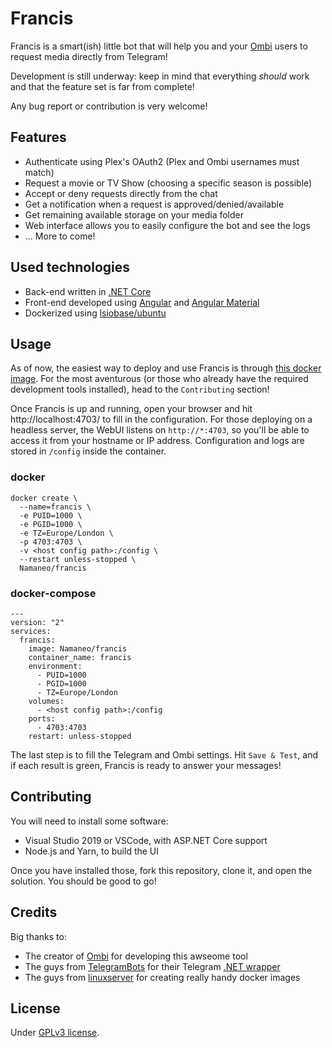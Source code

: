 # Francis

Francis is a smart(ish) little bot that will help you and your [Ombi](https://github.com/tidusjar/Ombi) users to request media directly from Telegram!

Development is still underway: keep in mind that everything *should* work and that the feature set is far from complete!

Any bug report or contribution is very welcome!

## Features

* Authenticate using Plex's OAuth2 (Plex and Ombi usernames must match)
* Request a movie or TV Show (choosing a specific season is possible)
* Accept or deny requests directly from the chat
* Get a notification when a request is approved/denied/available
* Get remaining available storage on your media folder
* Web interface allows you to easily configure the bot and see the logs
* ... More to come!

## Used technologies

* Back-end written in [.NET Core](https://docs.microsoft.com/en-us/aspnet/core/)
* Front-end developed using [Angular](https://angular.io/docs/) and [Angular Material](https://material.angular.io/)
* Dockerized using [lsiobase/ubuntu](https://hub.docker.com/r/lsiobase/ubuntu)

## Usage

As of now, the easiest way to deploy and use Francis is through [this docker image](https://hub.docker.com/r/namaneo/francis).
For the most aventurous (or those who already have the required development tools installed), head to the `Contributing` section!

Once Francis is up and running, open your browser and hit http://localhost:4703/ to fill in the configuration.
For those deploying on a headless server, the WebUI listens on `http://*:4703`, so you'll be able to access it from your hostname or IP address.
Configuration and logs are stored in `/config` inside the container.


### docker

```
docker create \
  --name=francis \
  -e PUID=1000 \
  -e PGID=1000 \
  -e TZ=Europe/London \
  -p 4703:4703 \
  -v <host config path>:/config \
  --restart unless-stopped \
  Namaneo/francis
```


### docker-compose

```
---
version: "2"
services:
  francis:
    image: Namaneo/francis
    container_name: francis
    environment:
      - PUID=1000
      - PGID=1000
      - TZ=Europe/London
    volumes:
      - <host config path>:/config
    ports:
      - 4703:4703
    restart: unless-stopped
```

The last step is to fill the Telegram and Ombi settings. Hit `Save & Test`, and if each result is green, Francis is ready to answer your messages!

## Contributing

You will need to install some software:

* Visual Studio 2019 or VSCode, with ASP.NET Core support
* Node.js and Yarn, to build the UI

Once you have installed those, fork this repository, clone it, and open the solution. You should be good to go!

## Credits

Big thanks to: 
* The creator of [Ombi](https://github.com/tidusjar/Ombi) for developing this awseome tool
* The guys from [TelegramBots](https://github.com/TelegramBots) for their Telegram [.NET wrapper](https://github.com/TelegramBots/Telegram.Bot)
* The guys from [linuxserver](https://github.com/linuxserver) for creating really handy docker images

## License

Under [GPLv3 license](https://github.com/Namaneo/Francis/blob/master/LICENSE.md).
